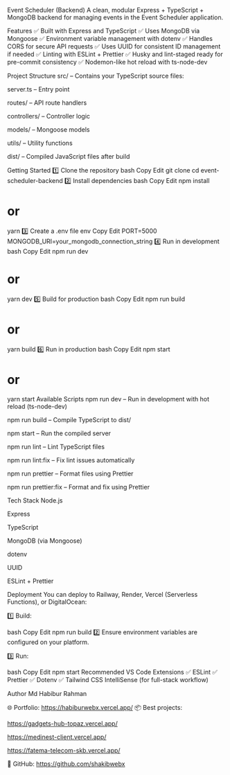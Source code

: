 Event Scheduler (Backend)
A clean, modular Express + TypeScript + MongoDB backend for managing events in the Event Scheduler application.

Features
✅ Built with Express and TypeScript
✅ Uses MongoDB via Mongoose
✅ Environment variable management with dotenv
✅ Handles CORS for secure API requests
✅ Uses UUID for consistent ID management if needed
✅ Linting with ESLint + Prettier
✅ Husky and lint-staged ready for pre-commit consistency
✅ Nodemon-like hot reload with ts-node-dev

Project Structure
src/ – Contains your TypeScript source files:

server.ts – Entry point

routes/ – API route handlers

controllers/ – Controller logic

models/ – Mongoose models

utils/ – Utility functions

dist/ – Compiled JavaScript files after build

Getting Started
1️⃣ Clone the repository
bash
Copy
Edit
git clone <repo-url>
cd event-scheduler-backend
2️⃣ Install dependencies
bash
Copy
Edit
npm install
# or
yarn
3️⃣ Create a .env file
env
Copy
Edit
PORT=5000
MONGODB_URI=your_mongodb_connection_string
4️⃣ Run in development
bash
Copy
Edit
npm run dev
# or
yarn dev
5️⃣ Build for production
bash
Copy
Edit
npm run build
# or
yarn build
6️⃣ Run in production
bash
Copy
Edit
npm start
# or
yarn start
Available Scripts
npm run dev – Run in development with hot reload (ts-node-dev)

npm run build – Compile TypeScript to dist/

npm start – Run the compiled server

npm run lint – Lint TypeScript files

npm run lint:fix – Fix lint issues automatically

npm run prettier – Format files using Prettier

npm run prettier:fix – Format and fix using Prettier

Tech Stack
Node.js

Express

TypeScript

MongoDB (via Mongoose)

dotenv

UUID

ESLint + Prettier

Deployment
You can deploy to Railway, Render, Vercel (Serverless Functions), or DigitalOcean:

1️⃣ Build:

bash
Copy
Edit
npm run build
2️⃣ Ensure environment variables are configured on your platform.

3️⃣ Run:

bash
Copy
Edit
npm start
Recommended VS Code Extensions
✅ ESLint
✅ Prettier
✅ Dotenv
✅ Tailwind CSS IntelliSense (for full-stack workflow)

Author
Md Habibur Rahman

🌐 Portfolio: https://habiburwebx.vercel.app/
📦 Best projects:

https://gadgets-hub-topaz.vercel.app/

https://medinest-client.vercel.app/

https://fatema-telecom-skb.vercel.app/

🐙 GitHub: https://github.com/shakibwebx

